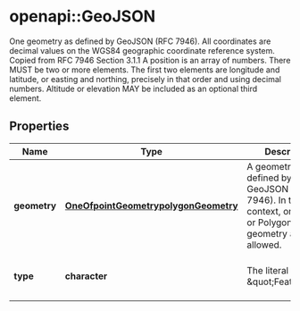 # openapi::GeoJSON

One geometry as defined by GeoJSON (RFC 7946). All coordinates are decimal values on the WGS84 geographic coordinate reference system.  Copied from RFC 7946 Section 3.1.1  A position is an array of numbers. There MUST be two or more elements. The first two elements are longitude and latitude, or easting and northing, precisely in that order and using decimal numbers. Altitude or elevation MAY be included as an optional third element.
## Properties
Name | Type | Description | Notes
------------ | ------------- | ------------- | -------------
**geometry** | [**OneOfpointGeometrypolygonGeometry**](oneOf&lt;pointGeometry,polygonGeometry&gt;.md) | A geometry as defined by GeoJSON (RFC 7946). In this context, only Point or Polygon geometry are allowed. | [optional] 
**type** | **character** | The literal string \&quot;Feature\&quot; | [optional] [default to &#39;Feature&#39;]


